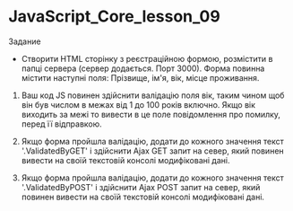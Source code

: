 # JavaScript_Core_lesson_09
Задание
- Створити HTML сторінку з реєстраційною формою, розмістити в папці сервера (сервер додається. Порт 3000). Форма повинна містити наступні поля: Прізвище, ім'я, вік, місце проживання.



1) Ваш код JS повинен здійснити валідацію поля вік, таким чином щоб він був числом в межах від 1 до 100 років включно. Якщо вік виходить за межі то вивести в це поле повідомлення про помилку, перед її відправкою.



2) Якщо форма пройшла валідацію, додати до кожного значення текст '.ValidatedByGET' і здійснити Ajax GET запит на север, який повинен вивести на своїй текстовій консолі модифіковані дані. 



3) Якщо форма пройшла валідацію, додати до кожного значення текст '.ValidatedByPOST' і здійснити Ajax POST запит на север, який повинен вивести на своїй текстовій консолі модифіковані дані. 

